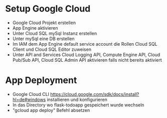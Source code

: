 # Setup Google Cloud
- Google Cloud Projekt erstellen
- App Engine aktivieren
- Unter Cloud SQL mySql Instanz erstellen
- Unter mySql eine DB erstellen
- Im IAM dem App Engine default service account die Rollen Cloud SQL Client und Cloud SQL Editor zuweisen
- Unter API and Services Cloud Logging API, Compute Engine API,  Cloud Pub/Sub API, Cloud SQL Admin API aktivieren falls nicht bereits aktiviert

# App Deployment
- Google Cloud CLI https://cloud.google.com/sdk/docs/install?hl=de#windows installieren und konfigurieren
- In das Directory wo flask-todoapp gespeichert wurde wechseln
- "gcloud app deploy" Befehl absetzen
